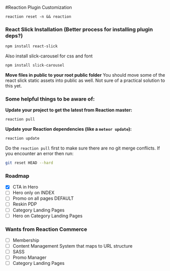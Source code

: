#Reaction Plugin Customization

```ssh
reaction reset -n && reaction
```

### React Slick Installation (Better process for installing plugin deps?)

```bash
npm install react-slick
```

Also install slick-carousel for css and font

```bash
npm install slick-carousel
```

**Move files in public to your root public folder**
You should move some of the react slick static assets into public as well. Not sure of a practical solution to this yet.

### Some helpful things to be aware of:

**Update your project to get the latest from Reaction master:**
```bash
reaction pull
```


**Update your Reaction dependencies (like a ```meteor update```):**
```bash
reaction update
```

Do the ```reaction pull``` first to make sure there are no git merge conflicts. If you encounter an error then run:
```bash
git reset HEAD --hard
```

### Roadmap
- [x] CTA in Hero
- [ ] Hero only on INDEX
- [ ] Promo on all pages DEFAULT
- [ ] Reskin PDP
- [ ] Category Landing Pages
- [ ] Hero on Category Landing Pages

### Wants from Reaction Commerce
- [ ] Membership
- [ ] Content Management System that maps to URL structure
- [ ] SASS
- [ ] Promo Manager
- [ ] Category Landing Pages